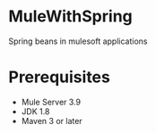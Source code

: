 # MuleWithSpring
Spring beans in mulesoft applications 

# Prerequisites

* Mule Server 3.9 
* JDK 1.8
* Maven 3 or later
